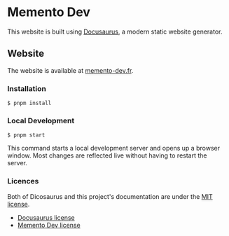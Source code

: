 # Memento Dev

This website is built using [Docusaurus](https://docusaurus.io/), a modern static website generator.

## Website

The website is available at [memento-dev.fr](https://memento-dev.fr/).

### Installation

```
$ pnpm install
```

### Local Development

```
$ pnpm start
```

This command starts a local development server and opens up a browser window. Most changes are reflected live without having to restart the server.

### Licences

Both of Dicosaurus and this project's documentation are under the [MIT license](https://opensource.org/licenses/MIT).

- [Docusaurus license](./LICENCE-Dicosaurus)
- [Memento Dev license](./LICENCE-Memento-Dev)